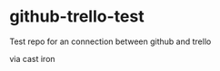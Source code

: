 github-trello-test
==================

Test repo for an connection between github and trello

via cast iron
